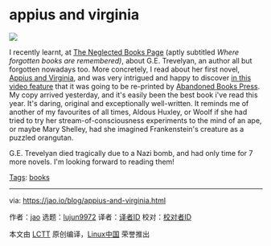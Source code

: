 [#]: subject: "appius and virginia"
[#]: via: "https://jao.io/blog/appius-and-virginia.html"
[#]: author: "jao https://jao.io"
[#]: collector: "lujun9972"
[#]: translator: " "
[#]: reviewer: " "
[#]: publisher: " "
[#]: url: " "

appius and virginia
======

![][1]

I recently learnt, at [The Neglected Books Page][2] (aptly subtitled _Where forgotten books are remembered)_, about G.E. Trevelyan, an author all but forgotten nowadays too. More concretely, I read about her first novel, [Appius and Virginia][3], and was very intrigued and happy to discover [in this video feature][4] that it was going to be re-printed by [Abandoned Books Press][5]. My copy arrived yesterday, and it's easily been the best book i've read this year. It's daring, original and exceptionally well-written. It reminds me of another of my favourites of all times, Aldous Huxley, or Woolf if she had tried to try her stream-of-consciousness experiments to the mind of an ape, or maybe Mary Shelley, had she imagined Frankenstein's creature as a puzzled orangutan.

G.E. Trevelyan died tragically due to a Nazi bomb, and had only time for 7 more novels. I'm looking forward to reading them!

[Tags][6]: [books][7]

--------------------------------------------------------------------------------

via: https://jao.io/blog/appius-and-virginia.html

作者：[jao][a]
选题：[lujun9972][b]
译者：[译者ID](https://github.com/译者ID)
校对：[校对者ID](https://github.com/校对者ID)

本文由 [LCTT](https://github.com/LCTT/TranslateProject) 原创编译，[Linux中国](https://linux.cn/) 荣誉推出

[a]: https://jao.io
[b]: https://github.com/lujun9972
[1]: https://jao.io/img/appius-and-virginia.jpg
[2]: https://neglectedbooks.com/
[3]: https://neglectedbooks.com/?p=5804
[4]: https://neglectedbooks.com/?p=7304
[5]: http://eye-books.com/books/appius-and-virginia
[6]: https://jao.io/blog/tags.html
[7]: https://jao.io/blog/tag-books.html
